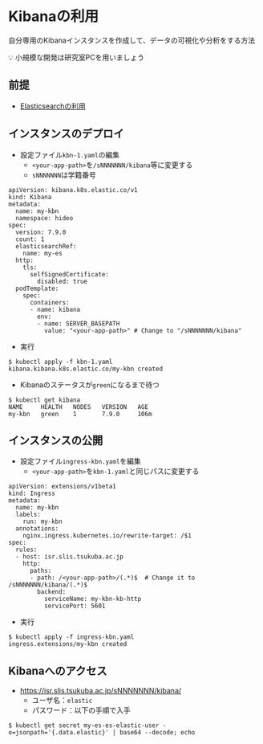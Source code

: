 # Kibanaの利用

自分専用のKibanaインスタンスを作成して、データの可視化や分析をする方法

:bulb: 小規模な開発は研究室PCを用いましょう

## 前提

- [Elasticsearchの利用](k8s-elasticsearch.md)

## インスタンスのデプロイ

- 設定ファイル`kbn-1.yaml`の編集
  - `<your-app-path>`を`/sNNNNNNN/kibana`等に変更する
  - `sNNNNNNN`は学籍番号

```
apiVersion: kibana.k8s.elastic.co/v1
kind: Kibana
metadata:
  name: my-kbn
  namespace: hideo
spec:
  version: 7.9.0
  count: 1
  elasticsearchRef:
    name: my-es
  http:
    tls:
      selfSignedCertificate:
        disabled: true
  podTemplate:
    spec:
      containers:
      - name: kibana
        env:
        - name: SERVER_BASEPATH
          value: "<your-app-path>" # Change to "/sNNNNNNN/kibana"
```

- 実行

```
$ kubectl apply -f kbn-1.yaml
kibana.kibana.k8s.elastic.co/my-kbn created
```

- Kibanaのステータスが`green`になるまで待つ

```
$ kubectl get kibana
NAME     HEALTH   NODES   VERSION   AGE
my-kbn   green    1       7.9.0     106m
```

## インスタンスの公開

- 設定ファイル`ingress-kbn.yaml`を編集
  - `<your-app-path>`を`kbn-1.yaml`と同じパスに変更する

```
apiVersion: extensions/v1beta1
kind: Ingress
metadata:
  name: my-kbn
  labels:
    run: my-kbn
  annotations:
    nginx.ingress.kubernetes.io/rewrite-target: /$1
spec:
  rules:
  - host: isr.slis.tsukuba.ac.jp
    http:
      paths:
      - path: /<your-app-path>/(.*)$  # Change it to /sNNNNNNN/kibana/(.*)$
        backend:
          serviceName: my-kbn-kb-http
          servicePort: 5601
```

- 実行

```
$ kubectl apply -f ingress-kbn.yaml 
ingress.extensions/my-kbn created
```

## Kibanaへのアクセス

- https://isr.slis.tsukuba.ac.jp/sNNNNNNN/kibana/
  - ユーザ名：`elastic`
  - パスワード：以下の手順で入手

```
$ kubectl get secret my-es-es-elastic-user -o=jsonpath='{.data.elastic}' | base64 --decode; echo
```

